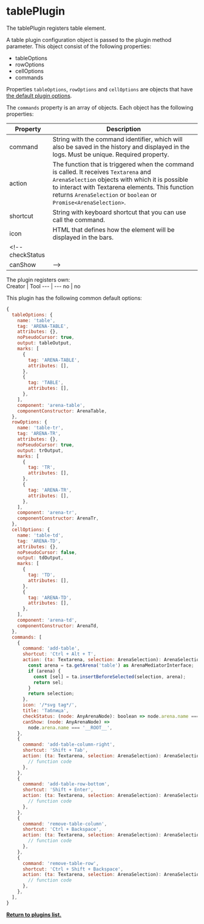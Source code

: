 # tablePlugin
The tablePlugin registers table element.

A table plugin configuration object is passed to the plugin method parameter. This object consist of the following properties:
* tableOptions
* rowOptions
* cellOptions
* commands

Properties `tableOptions`, `rowOptions` and `cellOptions` are objects that have [the default plugin options](../plugins.md#default-plugin-options).

The `commands` property is an array of objects. Each object has the following properties:

Property | Description
--- | ---
command | String with the command identifier, which will also be saved in the history and displayed in the logs. Must be unique. Required property.
action | The function that is triggered when the command is called. It receives `Textarena` and `ArenaSelection` objects with which it is possible to interact with Textarena elements. This function returns `ArenaSelection` or `boolean` or `Promise<ArenaSelection>`.
shortcut | String with keyboard shortcut that you can use call the command.
icon | HTML that defines how the element will be displayed in the bars.
<!-- checkStatus | 
canShow |  -->

The plugin registers own:  
Creator | Tool
--- | ---
no | no

This plugin has the following common default options: 
```js
{
  tableOptions: {
    name: 'table',
    tag: 'ARENA-TABLE',
    attributes: {},
    noPseudoCursor: true,
    output: tableOutput,
    marks: [
      {
        tag: 'ARENA-TABLE',
        attributes: [],
      },
      {
        tag: 'TABLE',
        attributes: [],
      },
    ],
    component: 'arena-table',
    componentConstructor: ArenaTable,
  },
  rowOptions: {
    name: 'table-tr',
    tag: 'ARENA-TR',
    attributes: {},
    noPseudoCursor: true,
    output: trOutput,
    marks: [
      {
        tag: 'TR',
        attributes: [],
      },
      {
        tag: 'ARENA-TR',
        attributes: [],
      },
    ],
    component: 'arena-tr',
    componentConstructor: ArenaTr,
  },
  cellOptions: {
    name: 'table-td',
    tag: 'ARENA-TD',
    attributes: {},
    noPseudoCursor: false,
    output: tdOutput,
    marks: [
      {
        tag: 'TD',
        attributes: [],
      },
      {
        tag: 'ARENA-TD',
        attributes: [],
      },
    ],
    component: 'arena-td',
    componentConstructor: ArenaTd,
  },
  commands: [
    {
      command: 'add-table',
      shortcut: 'Ctrl + Alt + T',
      action: (ta: Textarena, selection: ArenaSelection): ArenaSelection => {
        const arena = ta.getArena('table') as ArenaMediatorInterface;
        if (arena) {
          const [sel] = ta.insertBeforeSelected(selection, arena);
          return sel;
        }
        return selection;
      },
      icon: '/*svg tag*/',
      title: 'Таблица',
      checkStatus: (node: AnyArenaNode): boolean => node.arena.name === 'table',
      canShow: (node: AnyArenaNode) =>
        node.arena.name === '__ROOT__',
    },
    {
      command: 'add-table-column-right',
      shortcut: 'Shift + Tab',
      action: (ta: Textarena, selection: ArenaSelection): ArenaSelection => {
        // function code
      },
    },
    {
      command: 'add-table-row-bottom',
      shortcut: 'Shift + Enter',
      action: (ta: Textarena, selection: ArenaSelection): ArenaSelection => {
        // function code
      },
    },
    {
      command: 'remove-table-column',
      shortcut: 'Ctrl + Backspace',
      action: (ta: Textarena, selection: ArenaSelection): ArenaSelection => {
        // function code
      },
    },
    {
      command: 'remove-table-row',
      shortcut: 'Ctrl + Shift + Backspace',
      action: (ta: Textarena, selection: ArenaSelection): ArenaSelection => {
        // function code
      },
    },
  ],
}
```

**[Return to plugins list.](../plugins.md#list-of-standard-plugins)**